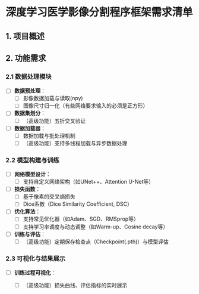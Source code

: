 # 深度学习医学影像分割程序框架需求清单

## 1. 项目概述

## 2. 功能需求

### 2.1 数据处理模块
- [ ] **数据预处理**：
  - [ ] 影像数据加载与读取(npy)
  - [ ] 图像尺寸归一化（有些网络要求输入的必须是正方形）

- [ ] **数据集划分**：
  - [ ] （高级功能）五折交叉验证

- [ ] **数据加载器**：
  - [ ] 数据加载与批处理机制
  - [ ] （高级功能）支持多线程加载与异步数据处理

### 2.2 模型构建与训练
- [ ] **网络模型设计**：
  - [ ] 支持自定义网络架构（如UNet++、Attention U-Net等）

- [ ] **损失函数**：
  - [ ] 基于像素的交叉熵损失
  - [ ] Dice系数（Dice Similarity Coefficient, DSC）

- [ ] **优化算法**：
  - [ ] 支持常见优化器（如Adam、SGD、RMSprop等）
  - [ ] 支持学习率调度与动态调整（如Warm-up、Cosine decay等）

- [ ] **训练与评估**：
  - [ ] （高级功能）定期保存检查点（Checkpoint(.pth)）与模型评估

### 2.3 可视化与结果展示
- [ ] **训练过程可视化**：
  - [ ] （高级功能）损失曲线、评估指标的实时展示





